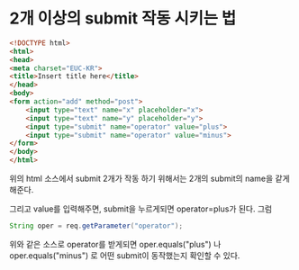 # 2개 이상의 submit 작동 시키는 법

```html
<!DOCTYPE html>
<html>
<head>
<meta charset="EUC-KR">
<title>Insert title here</title>
</head>
<body>
<form action="add" method="post">
	<input type="text" name="x" placeholder="x">
	<input type="text" name="y" placeholder="y">
	<input type="submit" name="operator" value="plus">
	<input type="submit" name="operator" value="minus">
</form>
</body>
</html>
```



위의 html 소스에서 submit 2개가 작동 하기 위해서는 2개의 submit의 name을 같게 해준다.

그리고 value를 입력해주면, submit을 누르게되면 operator=plus가 된다. 그럼

```java
String oper = req.getParameter("operator");
```

위와 같은 소스로 operator를 받게되면 oper.equals("plus") 나 oper.equals("minus") 로 어떤 submit이 동작했는지 확인할 수 있다.